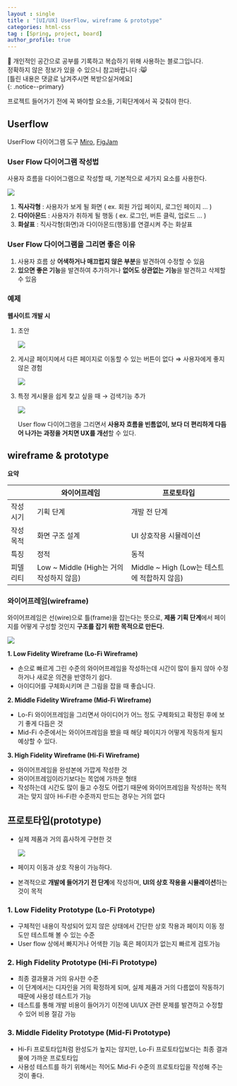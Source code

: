 ```yaml
---
layout : single
title : "[UI/UX] UserFlow, wireframe & prototype"
categories: html-css
tag : [Spring, project, board]
author_profile: true
---
```


📌 개인적인 공간으로 공부를 기록하고 복습하기 위해 사용하는 블로그입니다. <br>
정확하지 않은 정보가 있을 수 있으니 참고바랍니다 :😸 <br>
[틀린 내용은 댓글로 남겨주시면 복받으실거에요]  
{: .notice--primary}

프로젝트 들어가기 전에 꼭 봐야할 요소들, 기획단계에서 꼭 갖춰야 한다.

## Userflow

UserFlow 다이어그램 도구 [Miro,](https://miro.com/) [FigJam](https://www.figma.com/figjam/)

### User Flow 다이어그램 작성법

사용자 흐름을 다이어그램으로 작성할 때, 기본적으로 세가지 요소를 사용한다.

<img src="https://github.com/user-attachments/assets/0dbc1ce6-a82f-4e13-983c-aba89b6338a7"/>

1. **직사각형** : 사용자가 보게 될 화면 ( ex. 회원 가입 페이지, 로그인 페이지 … )
2. **다이아몬드** : 사용자가 취하게 될 행동 ( ex. 로그인, 버튼 클릭, 업로드 … )
3. **화살표** : 직사각형(화면)과 다이아몬드(행동)를 연결시켜 주는 화살표

### **User Flow 다이어그램을 그리면 좋은 이유**

1. 사용자 흐름 상 **어색하거나 매끄럽지 않은 부분**을 발견하여 수정할 수 있음
2. **있으면 좋은 기능**을 발견하여 추가하거나 **없어도 상관없는 기능**을 발견하고 삭제할 수 있음

### 예제

**웹사이트 개발 시**

1. 초안
    
    <img src="https://github.com/user-attachments/assets/b5a683fa-fdb9-4759-a4b1-5d2cfba7ca00"/>
    

2. 게시글 페이지에서 다른 페이지로 이동할 수 있는 버튼이 없다 ⇒  사용자에게 좋지 않은 경험
    
    <img src="https://github.com/user-attachments/assets/bc30d179-d9fd-439e-9163-92c9d76557e2"/>
    
3. 특정 게시물을 쉽게 찾고 싶을 때 → 검색기능 추가
    
    <img src="https://github.com/user-attachments/assets/d2d65c23-aed4-4249-bb1d-e73245ab9a1d"/>
    
    User flow 다이어그램을 그리면서 **사용자 흐름을 빈틈없이, 보다 더 편리하게 다듬어 나가는 과정을 거치면 UX를 개선**할 수 있다.
    

## wireframe & prototype

**요약**

|  | 와이어프레임 | 프로토타입 |
| --- | --- | --- |
| 작성 시기 | 기획 단계 | 개발 전 단계 |
| 작성 목적 | 화면 구조 설계 | UI 상호작용 시뮬레이션 |
| 특징 | 정적 | 동적 |
| 피델리티 | Low ~ Middle (High는 거의 작성하지 않음) | Middle ~ High (Low는 테스트에 적합하지 않음) |

### **와이어프레임(wireframe)**

와이어프레임은 선(wire)으로 틀(frame)을 잡는다는 뜻으로, **제품 기획 단계**에서 페이지를 어떻게 구성할 것인지 **구조를 잡기 위한 목적으로 만든다.**

<img src="https://github.com/user-attachments/assets/3de23265-fe5f-484f-a350-b45c70352648"/>

**1. Low Fidelity Wireframe (Lo-Fi Wireframe)**

- 손으로 빠르게 그린 수준의 와이어프레임을 작성하는데 시간이 많이 들지 않아 수정하거나 새로운 의견을 반영하기 쉽다.
- 아이디어를 구체화시키며 큰 그림을 잡을 때 좋습니다.

**2. Middle Fidelity Wireframe (Mid-Fi Wireframe)**

- Lo-Fi 와이어프레임을 그리면서 아이디어가 어느 정도 구체화되고 확정된 후에 보기 좋게 다듬은 것
- Mid-Fi 수준에서는 와이어프레임을 봤을 때 해당 페이지가 어떻게 작동하게 될지 예상할 수 있다.

**3. High Fidelity Wireframe (Hi-Fi Wireframe)**

- 와이어프레임을 완성본에 가깝게 작성한 것
- 와이어프레임이라기보다는 목업에 가까운 형태
- 작성하는데 시간도 많이 들고 수정도 어렵기 때문에 와이어프레임을 작성하는 목적과는 맞지 않아 Hi-Fi한 수준까지 만드는 경우는 거의 없다

## **프로토타입(prototype)**

- 실제 제품과 거의 흡사하게 구현한 것
    
    <img src="https://github.com/user-attachments/assets/00be93cc-5649-4565-bab5-41e56683199f"/>
    
- 페이지 이동과 상호 작용이 가능하다.
- 본격적으로 **개발에 들어가기 전 단계**에 작성하며, **UI의 상호 작용을 시뮬레이션**하는 것이 목적

### **1. Low Fidelity Prototype (Lo-Fi Prototype)**

- 구체적인 내용이 작성되어 있지 않은 상태에서 간단한 상호 작용과 페이지 이동 정도만 테스트해 볼 수 있는 수준
- User flow 상에서 빠지거나 어색한 기능 혹은 페이지가 없는지 빠르게 검토가능

### **2. High Fidelity Prototype (Hi-Fi Prototype)**

- 최종 결과물과 거의 유사한 수준
- 이 단계에서는 디자인을 거의 확정하게 되며, 실제 제품과 거의 다름없이 작동하기 때문에 사용성 테스트가 가능
- 테스트를 통해 개발 비용이 들어가기 이전에 UI/UX 관련 문제를 발견하고 수정할 수 있어 비용 절감 가능

### **3. Middle Fidelity Prototype (Mid-Fi Prototype)**

- Hi-Fi 프로토타입처럼 완성도가 높지는 않지만, Lo-Fi 프로토타입보다는 최종 결과물에 가까운 프로토타입
- 사용성 테스트를 하기 위해서는 적어도 Mid-Fi 수준의 프로토타입을 작성해 주는 것이 좋다.